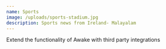 ```yaml
---
name: Sports
image: /uploads/sports-stadium.jpg
description: Sports news from Ireland- Malayalam
---
```

Extend the functionality of Awake with third party integrations
